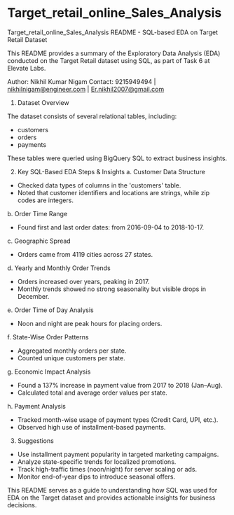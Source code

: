 # Target_retail_online_Sales_Analysis
Target_retail_online_Sales_Analysis
README - SQL-based EDA on Target Retail Dataset

This README provides a summary of the Exploratory Data Analysis (EDA) conducted on the Target Retail dataset using SQL, as part of Task 6 at Elevate Labs.

Author: Nikhil Kumar Nigam
Contact: 9215949494 | nikhilnigam@engineer.com | Er.nikhil2007@gmail.com

1. Dataset Overview

The dataset consists of several relational tables, including:
- customers
- orders
- payments

These tables were queried using BigQuery SQL to extract business insights.

2. Key SQL-Based EDA Steps & Insights
a. Customer Data Structure

- Checked data types of columns in the 'customers' table.
- Noted that customer identifiers and locations are strings, while zip codes are integers.

b. Order Time Range

- Found first and last order dates: from 2016-09-04 to 2018-10-17.

c. Geographic Spread

- Orders came from 4119 cities across 27 states.

d. Yearly and Monthly Order Trends

- Orders increased over years, peaking in 2017.
- Monthly trends showed no strong seasonality but visible drops in December.

e. Order Time of Day Analysis

- Noon and night are peak hours for placing orders.

f. State-Wise Order Patterns

- Aggregated monthly orders per state.
- Counted unique customers per state.

g. Economic Impact Analysis

- Found a 137% increase in payment value from 2017 to 2018 (Jan–Aug).
- Calculated total and average order values per state.

h. Payment Analysis

- Tracked month-wise usage of payment types (Credit Card, UPI, etc.).
- Observed high use of installment-based payments.

3. Suggestions

- Use installment payment popularity in targeted marketing campaigns.
- Analyze state-specific trends for localized promotions.
- Track high-traffic times (noon/night) for server scaling or ads.
- Monitor end-of-year dips to introduce seasonal offers.

This README serves as a guide to understanding how SQL was used for EDA on the Target dataset and provides actionable insights for business decisions.

